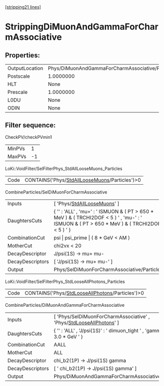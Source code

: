 [[stripping21 lines]](./stripping21-index)

# StrippingDiMuonAndGammaForCharmAssociative

## Properties:

|                |                                                  |
|----------------|--------------------------------------------------|
| OutputLocation | Phys/DiMuonAndGammaForCharmAssociative/Particles |
| Postscale      | 1.0000000                                        |
| HLT            | None                                             |
| Prescale       | 1.0000000                                        |
| L0DU           | None                                             |
| ODIN           | None                                             |

## Filter sequence:

CheckPV/checkPVmin1

|        |     |
|--------|-----|
| MinPVs | 1   |
| MaxPVs | -1  |

LoKi::VoidFilter/SelFilterPhys_StdAllLooseMuons_Particles

|      |                                                                                                  |
|------|--------------------------------------------------------------------------------------------------|
| Code | CONTAINS('Phys/[StdAllLooseMuons](./stripping21-commonparticles-stdallloosemuons)/Particles')\>0 |

CombineParticles/SelDiMuonForCharmAssociative

|                  |                                                                                                                                                  |
|------------------|--------------------------------------------------------------------------------------------------------------------------------------------------|
| Inputs           | [ 'Phys/[StdAllLooseMuons](./stripping21-commonparticles-stdallloosemuons)' ]                                                                  |
| DaughtersCuts    | { '' : 'ALL' , 'mu+' : ' ISMUON & ( PT \> 650 \* MeV ) & ( TRCHI2DOF \< 5 ) ' , 'mu-' : ' ISMUON & ( PT \> 650 \* MeV ) & ( TRCHI2DOF \< 5 ) ' } |
| CombinationCut   | psi \| psi_prime \| ( 8 \* GeV \< AM )                                                                                                           |
| MotherCut        | chi2vx \< 20                                                                                                                                     |
| DecayDescriptor  | J/psi(1S) -\> mu+ mu-                                                                                                                            |
| DecayDescriptors | [ 'J/psi(1S) -\> mu+ mu-' ]                                                                                                                    |
| Output           | Phys/SelDiMuonForCharmAssociative/Particles                                                                                                      |

LoKi::VoidFilter/SelFilterPhys_StdLooseAllPhotons_Particles

|      |                                                                                                      |
|------|------------------------------------------------------------------------------------------------------|
| Code | CONTAINS('Phys/[StdLooseAllPhotons](./stripping21-commonparticles-stdlooseallphotons)/Particles')\>0 |

CombineParticles/DiMuonAndGammaForCharmAssociative

|                  |                                                                                                                           |
|------------------|---------------------------------------------------------------------------------------------------------------------------|
| Inputs           | [ 'Phys/SelDiMuonForCharmAssociative' , 'Phys/[StdLooseAllPhotons](./stripping21-commonparticles-stdlooseallphotons)' ] |
| DaughtersCuts    | { '' : 'ALL' , 'J/psi(1S)' : ' dimuon_tight ' , 'gamma' : ' PT \> 3.0 \* GeV ' }                                          |
| CombinationCut   | AALL                                                                                                                      |
| MotherCut        | ALL                                                                                                                       |
| DecayDescriptor  | chi_b2(1P) -\> J/psi(1S) gamma                                                                                            |
| DecayDescriptors | [ ' chi_b2(1P) -\> J/psi(1S) gamma' ]                                                                                   |
| Output           | Phys/DiMuonAndGammaForCharmAssociative/Particles                                                                          |
